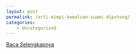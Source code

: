 ```yaml
---
layout: post
permalink: /arti-mimpi-kemaluan-suami-dipotong/
categories:
    - Uncategorized
---
```


[Baca Selengkapnya](/03)